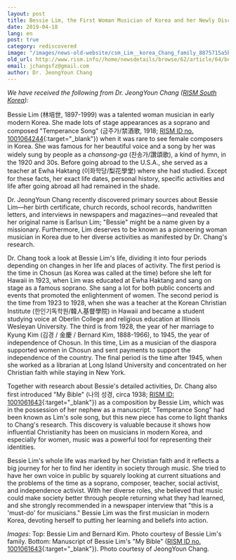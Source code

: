 ```yaml
---
layout: post
title: Bessie Lim, the First Woman Musician of Korea and her Newly Discovered Work
date: 2019-04-18
lang: en
post: true
category: rediscovered
image: "/images/news-old-website/csm_Lim__korea_Chang_family_8875715a5b.jpg"
old_url: http://www.rism.info//home/newsdetails/browse/62/article/64/bessie-lim-the-first-woman-musician-of-korea-and-her-newly-discovered-work.html
email: jchangsfz@gmail.com
author: Dr. JeongYoun Chang
---
```



_We have received the following from Dr. JeongYoun Chang ([RISM South Korea](http://ewha.kor.rism.info/index.php?id=531#c2128)):_

Bessie Lim (林培世, 1897-1999) was a talented woman musician in early modern Korea. She made lots of stage appearances as a soprano and composed "Temperance Song" (금주가/禁酒歌, 1918; [RISM ID no. 1001064244](https://opac.rism.info/search?id=1001064244&View=rism&Language=en){:target="_blank"}) when it was rare to see female composers in Korea. She was famous for her beautiful voice and a song by her was widely sung by people as a _chansong-ga_ (찬송가/讚頌歌), a kind of hymn, in the 1920 and 30s. Before going abroad to the U.S.A., she served as a teacher at Ewha Haktang (이화학당/梨花學堂) where she had studied. Except for these facts, her exact life dates, personal history, specific activities and life after going abroad all had remained in the shade.

Dr. JeongYoun Chang recently discovered primary sources about Bessie Lim―her birth certificate, church records, school records, handwritten letters, and interviews in newspapers and magazines―and revealed that her original name is Earlsun Lim; "Bessie" might be a name given by a missionary. Furthermore, Lim deserves to be known as a pioneering woman musician in Korea due to her diverse activities as manifested by Dr. Chang's research.

Dr. Chang took a look at Bessie Lim's life, dividing it into four periods depending on changes in her life and places of activity. The first period is the time in Chosun (as Korea was called at the time) before she left for Hawaii in 1923, when Lim was educated at Ewha Haktang and sang on stage as a famous soprano. She sang a lot for both public concerts and events that promoted the enlightenment of women. The second period is the time from 1923 to 1928, when she was a teacher at the Korean Christian Institute (한인기독학원/韓人基督學院) in Hawaii and became a student studying voice at Oberlin College and religious education at Illinois Wesleyan University. The third is from 1928, the year of her marriage to Kyung Kim (김경 / 金慶 / Bernard Kim, 1888-1966), to 1945, the year of independence of Chosun. In this time, Lim as a musician of the diaspora supported women in Chosun and sent payments to support the independence of the country. The final period is the time after 1945, when she worked as a librarian at Long Island University and concentrated on her Christian faith while staying in New York.

Together with research about Bessie's detailed activities, Dr. Chang also first introduced "My Bible" (나의 성경, circa 1938; [RISM ID: 1001061643](https://opac.rism.info/search?id=1001061643&View=rism&Language=en){:target="_blank"}) as a composition by Bessie Lim, which was in the possession of her nephew as a manuscript. "Temperance Song" had been known as Lim's sole song, but this new piece has come to light thanks to Chang's research. This discovery is valuable because it shows how influential Christianity has been on musicians in modern Korea, and especially for women, music was a powerful tool for representing their identities.

Bessie Lim's whole life was marked by her Christian faith and it reflects a big journey for her to find her identity in society through music. She tried to have her own voice in public by squarely looking at current situations and the problems of the time as a soprano, composer, teacher, social activist, and independence activist. With her diverse roles, she believed that music could make society better through people returning what they had learned, and she strongly recommended in a newspaper interview that "this is a 'must-do' for musicians." Bessie Lim was the first musician in modern Korea, devoting herself to putting her learning and beliefs into action.

_Images_:
Top: Bessie Lim and Bernard Kim. Photo courtesy of Bessie Lim's family.
Bottom: Manuscript of Bessie Lim's "My Bible" ([RISM ID no. 1001061643](https://opac.rism.info/search?id=1001061643&View=rism&Language=en){:target="_blank"}). Photo courtesy of JeongYoun Chang.


